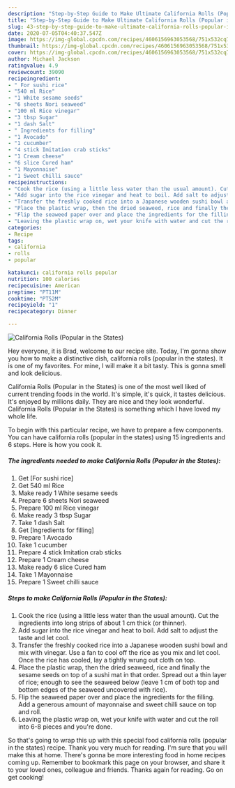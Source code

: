 ```yaml
---
description: "Step-by-Step Guide to Make Ultimate California Rolls (Popular in the States)"
title: "Step-by-Step Guide to Make Ultimate California Rolls (Popular in the States)"
slug: 43-step-by-step-guide-to-make-ultimate-california-rolls-popular-in-the-states
date: 2020-07-05T04:40:37.547Z
image: https://img-global.cpcdn.com/recipes/4606156963053568/751x532cq70/california-rolls-popular-in-the-states-recipe-main-photo.jpg
thumbnail: https://img-global.cpcdn.com/recipes/4606156963053568/751x532cq70/california-rolls-popular-in-the-states-recipe-main-photo.jpg
cover: https://img-global.cpcdn.com/recipes/4606156963053568/751x532cq70/california-rolls-popular-in-the-states-recipe-main-photo.jpg
author: Michael Jackson
ratingvalue: 4.9
reviewcount: 39090
recipeingredient:
- " For sushi rice"
- "540 ml Rice"
- "1 White sesame seeds"
- "6 sheets Nori seaweed"
- "100 ml Rice vinegar"
- "3 tbsp Sugar"
- "1 dash Salt"
- " Ingredients for filling"
- "1 Avocado"
- "1 cucumber"
- "4 stick Imitation crab sticks"
- "1 Cream cheese"
- "6 slice Cured ham"
- "1 Mayonnaise"
- "1 Sweet chilli sauce"
recipeinstructions:
- "Cook the rice (using a little less water than the usual amount). Cut the ingredients into long strips of about 1 cm thick (or thinner)."
- "Add sugar into the rice vinegar and heat to boil. Add salt to adjust the taste and let cool."
- "Transfer the freshly cooked rice into a Japanese wooden sushi bowl and mix with vinegar. Use a fan to cool off the rice as you mix and let cool. Once the rice has cooled, lay a tightly wrung out cloth on top."
- "Place the plastic wrap, then the dried seaweed, rice and finally the sesame seeds on top of a sushi mat in that order. Spread out a thin layer of rice; enough to see the seaweed below (leave 1 cm of both top and bottom edges of the seaweed uncovered with rice)."
- "Flip the seaweed paper over and place the ingredients for the filling. Add a generous amount of mayonnaise and sweet chilli sauce on top and roll."
- "Leaving the plastic wrap on, wet your knife with water and cut the roll into 6-8 pieces and you&#39;re done."
categories:
- Recipe
tags:
- california
- rolls
- popular

katakunci: california rolls popular 
nutrition: 100 calories
recipecuisine: American
preptime: "PT11M"
cooktime: "PT52M"
recipeyield: "1"
recipecategory: Dinner

---
```



![California Rolls (Popular in the States)](https://img-global.cpcdn.com/recipes/4606156963053568/751x532cq70/california-rolls-popular-in-the-states-recipe-main-photo.jpg)

Hey everyone, it is Brad, welcome to our recipe site. Today, I'm gonna show you how to make a distinctive dish, california rolls (popular in the states). It is one of my favorites. For mine, I will make it a bit tasty. This is gonna smell and look delicious.

California Rolls (Popular in the States) is one of the most well liked of current trending foods in the world. It's simple, it's quick, it tastes delicious. It's enjoyed by millions daily. They are nice and they look wonderful. California Rolls (Popular in the States) is something which I have loved my whole life.




To begin with this particular recipe, we have to prepare a few components. You can have california rolls (popular in the states) using 15 ingredients and 6 steps. Here is how you cook it.

<!--inarticleads1-->

##### The ingredients needed to make California Rolls (Popular in the States):

1. Get  [For sushi rice]
1. Get 540 ml Rice
1. Make ready 1 White sesame seeds
1. Prepare 6 sheets Nori seaweed
1. Prepare 100 ml Rice vinegar
1. Make ready 3 tbsp Sugar
1. Take 1 dash Salt
1. Get  [Ingredients for filling]
1. Prepare 1 Avocado
1. Take 1 cucumber
1. Prepare 4 stick Imitation crab sticks
1. Prepare 1 Cream cheese
1. Make ready 6 slice Cured ham
1. Take 1 Mayonnaise
1. Prepare 1 Sweet chilli sauce




<!--inarticleads2-->

##### Steps to make California Rolls (Popular in the States):

1. Cook the rice (using a little less water than the usual amount). Cut the ingredients into long strips of about 1 cm thick (or thinner).
1. Add sugar into the rice vinegar and heat to boil. Add salt to adjust the taste and let cool.
1. Transfer the freshly cooked rice into a Japanese wooden sushi bowl and mix with vinegar. Use a fan to cool off the rice as you mix and let cool. Once the rice has cooled, lay a tightly wrung out cloth on top.
1. Place the plastic wrap, then the dried seaweed, rice and finally the sesame seeds on top of a sushi mat in that order. Spread out a thin layer of rice; enough to see the seaweed below (leave 1 cm of both top and bottom edges of the seaweed uncovered with rice).
1. Flip the seaweed paper over and place the ingredients for the filling. Add a generous amount of mayonnaise and sweet chilli sauce on top and roll.
1. Leaving the plastic wrap on, wet your knife with water and cut the roll into 6-8 pieces and you&#39;re done.




So that's going to wrap this up with this special food california rolls (popular in the states) recipe. Thank you very much for reading. I'm sure that you will make this at home. There's gonna be more interesting food in home recipes coming up. Remember to bookmark this page on your browser, and share it to your loved ones, colleague and friends. Thanks again for reading. Go on get cooking!

